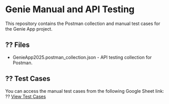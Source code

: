 # Genie Manual and API Testing 
 
This repository contains the Postman collection and manual test cases for the Genie App project. 
 
## ?? Files 
- GenieApp2025.postman_collection.json - API testing collection for Postman. 
 
## ?? Test Cases 
You can access the manual test cases from the following Google Sheet link: 
?? [View Test Cases](https://docs.google.com/spreadsheets/d/1FIpFZkie_XRrcx5Fdd3U1xjKj97FNwvBDBblFmrARAs/edit?gid=0#gid=0) 
